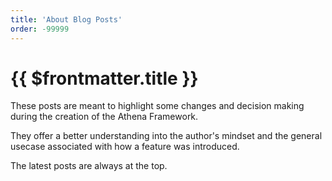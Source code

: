 ```yaml
---
title: 'About Blog Posts'
order: -99999
---
```


# {{ $frontmatter.title }}

These posts are meant to highlight some changes and decision making during the creation of the Athena Framework.

They offer a better understanding into the author's mindset and the general usecase associated with how a feature was introduced.

The latest posts are always at the top.